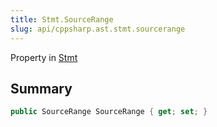 ```yaml
---
title: Stmt.SourceRange
slug: api/cppsharp.ast.stmt.sourcerange
---
```

Property in [Stmt](/api/cppsharp/ast/stmt)

## Summary



```csharp
public SourceRange SourceRange { get; set; }
```

